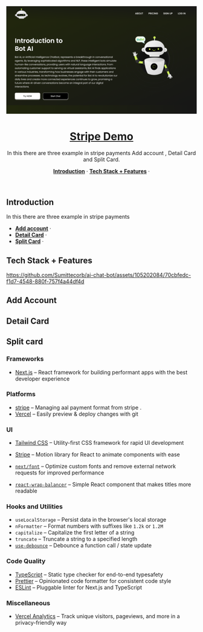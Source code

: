 <a href="https://github.com/Sumittecorb/stripe-next-tailwindcss/">
  <img alt="Stripe Demo" src="https://github.com/Sumittecorb/ai-chat-bot/blob/main/public/ai-chat-bot.png">
  <h1 align="center">Stripe Demo</h1>
</a>

<p align="center">
  In this there are three example in stripe payments Add account , Detail Card and Split Card.
</p>






<p align="center">
  <a href="#introduction"><strong>Introduction</strong></a> ·
  <a href="#tech-stack--features"><strong>Tech Stack + Features</strong></a> ·
</p>
<br/>

## Introduction

In this there are three example in stripe payments 
*  <a href="#add-account"><strong>Add account</strong></a> ·
*  <a href="#detail-card"><strong>Detail Card</strong></a> ·
*  <a href="#split-card"><strong>Split Card</strong></a> ·


 ## Tech Stack + Features


https://github.com/Sumittecorb/ai-chat-bot/assets/105202084/70cbfedc-f1d7-4548-880f-757f4a44df4d



## Add Account

## Detail Card

## Split card

### Frameworks

- [Next.js](https://nextjs.org/) – React framework for building performant apps with the best developer experience



### Platforms
- [stripe](https://stripe.com/docs/stripe-js/react#see-the-code) – Managing aal payment format from stripe .
- [Vercel](https://vercel.com/) – Easily preview & deploy changes with git

### UI

- [Tailwind CSS](https://tailwindcss.com/) – Utility-first CSS framework for rapid UI development

- [Stripe](https://framer.com/motion) – Motion library for React to animate components with ease

- [`next/font`](https://nextjs.org/docs/basic-features/font-optimization) – Optimize custom fonts and remove external network requests for improved performance
- [`react-wrap-balancer`](https://github.com/shuding/react-wrap-balancer) – Simple React component that makes titles more readable

### Hooks and Utilities

- `useLocalStorage` – Persist data in the browser's local storage
- `nFormatter` – Format numbers with suffixes like `1.2k` or `1.2M`
- `capitalize` – Capitalize the first letter of a string
- `truncate` – Truncate a string to a specified length
- [`use-debounce`](https://www.npmjs.com/package/use-debounce) – Debounce a function call / state update

### Code Quality

- [TypeScript](https://www.typescriptlang.org/) – Static type checker for end-to-end typesafety
- [Prettier](https://prettier.io/) – Opinionated code formatter for consistent code style
- [ESLint](https://eslint.org/) – Pluggable linter for Next.js and TypeScript

### Miscellaneous

- [Vercel Analytics](https://vercel.com/analytics) – Track unique visitors, pageviews, and more in a privacy-friendly way

